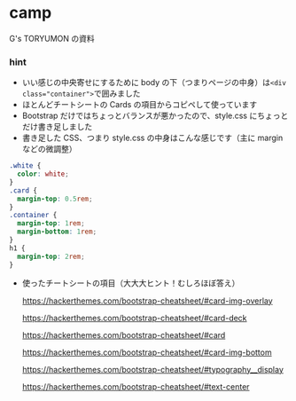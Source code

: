# camp
G's TORYUMON の資料

### hint

- いい感じの中央寄せにするために body の下（つまりページの中身）は`<div class="container">`で囲みました
- ほとんどチートシートの Cards の項目からコピペして使っています
- Bootstrap だけではちょっとバランスが悪かったので、style.css にちょっとだけ書き足しました
- 書き足した CSS、つまり style.css の中身はこんな感じです（主に margin などの微調整）

```css
.white {
  color: white;
}
.card {
  margin-top: 0.5rem;
}
.container {
  margin-top: 1rem;
  margin-bottom: 1rem;
}
h1 {
  margin-top: 2rem;
}
```

- 使ったチートシートの項目（大大大ヒント！むしろほぼ答え）

  https://hackerthemes.com/bootstrap-cheatsheet/#card-img-overlay
  
  https://hackerthemes.com/bootstrap-cheatsheet/#card-deck
  
  https://hackerthemes.com/bootstrap-cheatsheet/#card
  
  https://hackerthemes.com/bootstrap-cheatsheet/#card-img-bottom
  
  https://hackerthemes.com/bootstrap-cheatsheet/#typography__display
  
  https://hackerthemes.com/bootstrap-cheatsheet/#text-center
